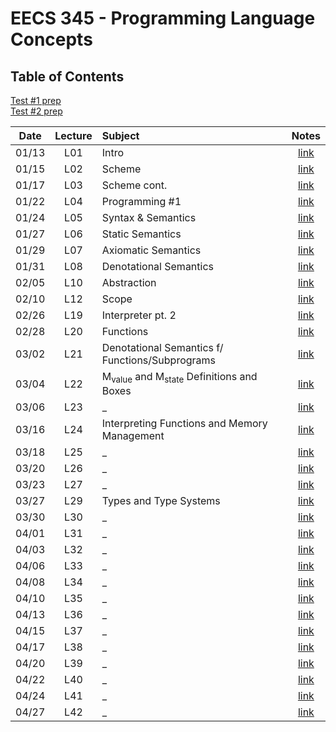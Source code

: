 # EECS 345 - Programming Language Concepts

## Table of Contents

[Test #1 prep](TP01.md)  
[Test #2 prep](TP01.md)  

Date | Lecture | Subject | Notes
:--: | :-: | :------ | :---:
 01/13 | L01 | Intro | [link](L01.md)
 01/15 | L02 | Scheme | [link](L02.md)
 01/17 | L03 | Scheme cont. | [link](L03.md)
 01/22 | L04 | Programming #1 | [link](L04.md)
 01/24 | L05 | Syntax & Semantics | [link](L05.md)
 01/27 | L06 | Static Semantics | [link](L06.md)
 01/29 | L07 | Axiomatic Semantics | [link](L07.md)
 01/31 | L08 | Denotational Semantics | [link](L08.md)
 02/05 | L10 | Abstraction | [link](L10.md)
 02/10 | L12 | Scope | [link](L12.md)
 02/26 | L19 | Interpreter pt. 2 | [link](L19.md)
 02/28 | L20 | Functions | [link](L20.md)
 03/02 | L21 | Denotational Semantics f/ Functions/Subprograms | [link](L21.md)
 03/04 | L22 | M<sub>value</sub> and M<sub>state</sub> Definitions and Boxes | [link](L22.md)
 03/06 | L23 | _ | [link](L23.md)
 03/16 | L24 | Interpreting Functions and Memory Management | [link](L24.md)
 03/18 | L25 | _ | [link](L25.md)
 03/20 | L26 | _ | [link](L26.md)
 03/23 | L27 | _ | [link](L27.md)
 03/27 | L29 | Types and Type Systems | [link](L29.md)
 03/30 | L30 | _ | [link](L30.md)
 04/01 | L31 | _ | [link](L31.md)
 04/03 | L32 | _ | [link](L32.md)
 04/06 | L33 | _ | [link](L33.md)
 04/08 | L34 | _ | [link](L34.md)
 04/10 | L35 | _ | [link](L35.md)
 04/13 | L36 | _ | [link](L36.md)
 04/15 | L37 | _ | [link](L37.md)
 04/17 | L38 | _ | [link](L38.md)
 04/20 | L39 | _ | [link](L39.md)
 04/22 | L40 | _ | [link](L40.md)
 04/24 | L41 | _ | [link](L41.md)
 04/27 | L42 | _ | [link](L42.md)